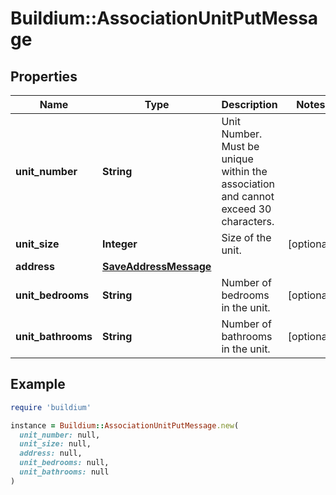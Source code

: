# Buildium::AssociationUnitPutMessage

## Properties

| Name | Type | Description | Notes |
| ---- | ---- | ----------- | ----- |
| **unit_number** | **String** | Unit Number. Must be unique within the association and cannot exceed 30 characters. |  |
| **unit_size** | **Integer** | Size of the unit. | [optional] |
| **address** | [**SaveAddressMessage**](SaveAddressMessage.md) |  |  |
| **unit_bedrooms** | **String** | Number of bedrooms in the unit. | [optional] |
| **unit_bathrooms** | **String** | Number of bathrooms in the unit. | [optional] |

## Example

```ruby
require 'buildium'

instance = Buildium::AssociationUnitPutMessage.new(
  unit_number: null,
  unit_size: null,
  address: null,
  unit_bedrooms: null,
  unit_bathrooms: null
)
```

